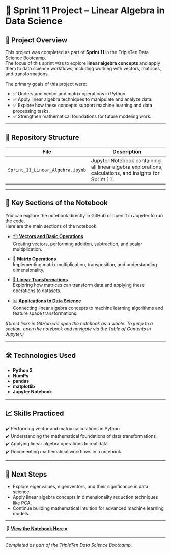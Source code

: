 # 📐 Sprint 11 Project – Linear Algebra in Data Science

## 📌 Project Overview
This project was completed as part of **Sprint 11** in the TripleTen Data Science Bootcamp.  
The focus of this sprint was to explore **linear algebra concepts** and apply them to data science workflows, including working with vectors, matrices, and transformations.

The primary goals of this project were:
- ✅ Understand vector and matrix operations in Python.
- ✅ Apply linear algebra techniques to manipulate and analyze data.
- ✅ Explore how these concepts support machine learning and data processing tasks.
- ✅ Strengthen mathematical foundations for future modeling work.

---

## 📂 Repository Structure
| File | Description |
|------|-------------|
| [`Sprint_11_Linear_Algebra.ipynb`](Sprint_11_Linear_Algebra.ipynb) | Jupyter Notebook containing all linear algebra explorations, calculations, and insights for Sprint 11. |

---

## 🚀 Key Sections of the Notebook
You can explore the notebook directly in GitHub or open it in Jupyter to run the code.  
Here are the main sections of the notebook:

- [📦 **Vectors and Basic Operations**](Sprint_11_Linear_Algebra.ipynb)  
  Creating vectors, performing addition, subtraction, and scalar multiplication.

- [📐 **Matrix Operations**](Sprint_11_Linear_Algebra.ipynb)  
  Implementing matrix multiplication, transposition, and understanding dimensionality.

- [🔢 **Linear Transformations**](Sprint_11_Linear_Algebra.ipynb)  
  Exploring how matrices can transform data and applying these operations to datasets.

- [📊 **Applications to Data Science**](Sprint_11_Linear_Algebra.ipynb)  
  Connecting linear algebra concepts to machine learning algorithms and feature space transformations.

*(Direct links in GitHub will open the notebook as a whole. To jump to a section, open the notebook and navigate via the Table of Contents in Jupyter.)*

---

## 🛠️ Technologies Used
- **Python 3**
- **NumPy**
- **pandas**
- **matplotlib**
- **Jupyter Notebook**

---

## 📈 Skills Practiced
✔️ Performing vector and matrix calculations in Python  
✔️ Understanding the mathematical foundations of data transformations  
✔️ Applying linear algebra operations to real data  
✔️ Documenting mathematical workflows in a notebook

---

## 📌 Next Steps
- Explore eigenvalues, eigenvectors, and their significance in data science.  
- Apply linear algebra concepts in dimensionality reduction techniques like PCA.  
- Continue building mathematical intuition for advanced machine learning models.

---

**🖇️ [View the Notebook Here »](Sprint_11_Linear_Algebra.ipynb)**

---
*Completed as part of the TripleTen Data Science Bootcamp.*

